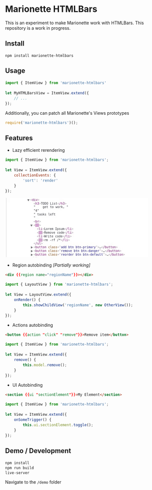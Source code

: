 # Marionette HTMLBars

This is an experiment to make Marionette work with HTMLBars. This repository is a work in progress. 

## Install
    npm install marionette-htmlbars

## Usage
```js
import { ItemView } from 'marionette-htmlbars'

let MyHTMLBarsView = ItemView.extend({
    // ...
});
```

Additionally, you can patch all Marionette's Views prototypes 
```js
require('marionette-htmlbars')();
```

## Features

- Lazy efficient rerendering 

```js
import { ItemView } from 'marionette-htmlbars';

let View = ItemView.extend({
    collectionEvents: {
        'sort': 'render'
    } 
});
```

![collectionReorder](https://raw.githubusercontent.com/jbsouvestre/marionette-htmlbars/master/demo/img/collection-demo.gif)

- Region autobinding *[Partially working]*

```html
<div {{region name="regionName"}}></div>
``` 
```js
import { LayoutView } from 'marionette-htmlbars';

let View = LayoutView.extend({
    onRender() {
        this.showChildView('regionName', new OtherView());
    }
});
```

- Actions autobinding 

```html
<button {{action "click" "remove"}}>Remove item</button>
``` 

```js
import { ItemView } from 'marionette-htmlbars';

let View = ItemView.extend({
    remove() {
        this.model.remove();
    } 
});
```


- UI Autobinding 

```html
<section {{ui "sectionElement"}}>My Element</section>
```
```js
import { ItemView } from 'marionette-htmlbars';

let View = ItemView.extend({
    onSomeTrigger() {
        this.ui.sectionElement.toggle();
    }
});
```

## Demo / Development
    npm install
    npm run build
    live-server

Navigate to the `/demo` folder

